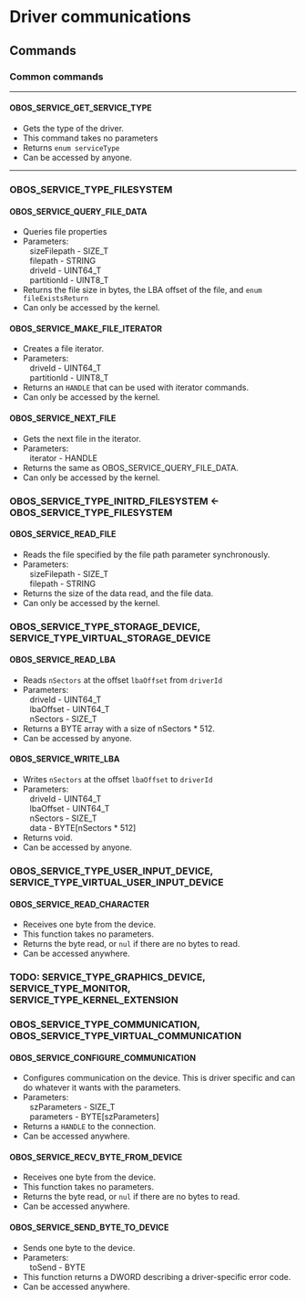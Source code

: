 # Driver communications
## Commands

### Common commands

---
#### OBOS_SERVICE\_GET\_SERVICE\_TYPE<br>
- Gets the type of the driver.
- This command takes no parameters
- Returns `enum serviceType`
- Can be accessed by anyone.

---
### OBOS_SERVICE\_TYPE\_FILESYSTEM
#### OBOS_SERVICE\_QUERY\_FILE\_DATA
- Queries file properties
- Parameters:<br>
&nbsp;&nbsp;&nbsp;sizeFilepath - SIZE\_T<br>
&nbsp;&nbsp;&nbsp;filepath - STRING<br>
&nbsp;&nbsp;&nbsp;driveId - UINT64\_T<br>
&nbsp;&nbsp;&nbsp;partitionId - UINT8\_T<br>
- Returns the file size in bytes, the LBA offset of the file, and `enum fileExistsReturn`
- Can only be accessed by the kernel.
#### OBOS\_SERVICE\_MAKE\_FILE\_ITERATOR
- Creates a file iterator.
- Parameters:<br>
&nbsp;&nbsp;&nbsp;driveId - UINT64\_T<br>
&nbsp;&nbsp;&nbsp;partitionId - UINT8\_T<br>
- Returns an `HANDLE` that can be used with iterator commands.
- Can only be accessed by the kernel.
#### OBOS\_SERVICE\_NEXT\_FILE
- Gets the next file in the iterator.
- Parameters:<br>
&nbsp;&nbsp;&nbsp;iterator - HANDLE
- Returns the same as OBOS\_SERVICE\_QUERY\_FILE\_DATA.
- Can only be accessed by the kernel.
### OBOS\_SERVICE\_TYPE\_INITRD\_FILESYSTEM <- OBOS\_SERVICE\_TYPE\_FILESYSTEM
#### OBOS\_SERVICE\_READ\_FILE
- Reads the file specified by the file path parameter synchronously.
- Parameters:<br>
&nbsp;&nbsp;&nbsp;sizeFilepath - SIZE\_T<br>
&nbsp;&nbsp;&nbsp;filepath - STRING<br>
- Returns the size of the data read, and the file data.
- Can only be accessed by the kernel.
### OBOS\_SERVICE\_TYPE\_STORAGE\_DEVICE, SERVICE\_TYPE\_VIRTUAL\_STORAGE\_DEVICE
#### OBOS\_SERVICE\_READ\_LBA
- Reads `nSectors` at the offset `lbaOffset` from `driverId`
- Parameters:<br>
&nbsp;&nbsp;&nbsp;driveId - UINT64\_T<br>
&nbsp;&nbsp;&nbsp;lbaOffset - UINT64\_T<br>
&nbsp;&nbsp;&nbsp;nSectors - SIZE\_T<br>
- Returns a BYTE array with a size of nSectors * 512.
- Can be accessed by anyone.
#### OBOS\_SERVICE\_WRITE\_LBA
- Writes `nSectors` at the offset `lbaOffset` to `driverId`
- Parameters:<br>
&nbsp;&nbsp;&nbsp;driveId - UINT64\_T<br>
&nbsp;&nbsp;&nbsp;lbaOffset - UINT64\_T<br>
&nbsp;&nbsp;&nbsp;nSectors - SIZE\_T<br>
&nbsp;&nbsp;&nbsp;data - BYTE[nSectors * 512]<br>
- Returns void.
- Can be accessed by anyone.
### OBOS\_SERVICE\_TYPE\_USER\_INPUT\_DEVICE, SERVICE\_TYPE\_VIRTUAL\_USER\_INPUT\_DEVICE
#### OBOS\_SERVICE\_READ\_CHARACTER
- Receives one byte from the device.
- This function takes no parameters.
- Returns the byte read, or `nul` if there are no bytes to read.
- Can be accessed anywhere.
### TODO: SERVICE\_TYPE\_GRAPHICS\_DEVICE, SERVICE\_TYPE\_MONITOR, SERVICE\_TYPE\_KERNEL\_EXTENSION
### OBOS\_SERVICE\_TYPE\_COMMUNICATION, OBOS\_SERVICE\_TYPE\_VIRTUAL\_COMMUNICATION
#### OBOS\_SERVICE\_CONFIGURE\_COMMUNICATION
- Configures communication on the device. This is driver specific and can do whatever it wants with the parameters.
- Parameters:<br>
&nbsp;&nbsp;&nbsp;szParameters - SIZE\_T<br>
&nbsp;&nbsp;&nbsp;parameters - BYTE[szParameters]<br>
- Returns a `HANDLE` to the connection.
- Can be accessed anywhere.
#### OBOS\_SERVICE\_RECV\_BYTE\_FROM\_DEVICE
- Receives one byte from the device.
- This function takes no parameters.
- Returns the byte read, or `nul` if there are no bytes to read.
- Can be accessed anywhere.
#### OBOS\_SERVICE\_SEND\_BYTE\_TO\_DEVICE
- Sends one byte to the device.
- Parameters:<br>
&nbsp;&nbsp;&nbsp;toSend - BYTE<br>
- This function returns a DWORD describing a driver-specific error code.
- Can be accessed anywhere.